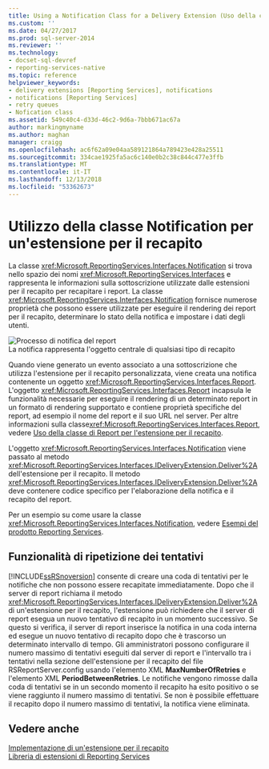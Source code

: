 ```yaml
---
title: Using a Notification Class for a Delivery Extension (Uso della classe Notification per un'estensione per il recapito) | Microsoft Docs
ms.custom: ''
ms.date: 04/27/2017
ms.prod: sql-server-2014
ms.reviewer: ''
ms.technology:
- docset-sql-devref
- reporting-services-native
ms.topic: reference
helpviewer_keywords:
- delivery extensions [Reporting Services], notifications
- notifications [Reporting Services]
- retry queues
- Nofication class
ms.assetid: 549c40c4-d33d-46c2-9d6a-7bbb671ac67a
author: markingmyname
ms.author: maghan
manager: craigg
ms.openlocfilehash: ac6f62a09e04aa589121864a789423e428a25511
ms.sourcegitcommit: 334cae1925fa5ac6c140e0b2c38c844c477e3ffb
ms.translationtype: MT
ms.contentlocale: it-IT
ms.lasthandoff: 12/13/2018
ms.locfileid: "53362673"
---
```

# <a name="using-a-notification-class-for-a-delivery-extension"></a>Utilizzo della classe Notification per un'estensione per il recapito
  La classe <xref:Microsoft.ReportingServices.Interfaces.Notification> si trova nello spazio dei nomi <xref:Microsoft.ReportingServices.Interfaces> e rappresenta le informazioni sulla sottoscrizione utilizzate dalle estensioni per il recapito per recapitare i report. La classe <xref:Microsoft.ReportingServices.Interfaces.Notification> fornisce numerose proprietà che possono essere utilizzate per eseguire il rendering dei report per il recapito, determinare lo stato della notifica e impostare i dati degli utenti.  
  
 ![Processo di notifica del report](../../media/bk-ext-03.gif "Processo di notifica del Report")  
La notifica rappresenta l'oggetto centrale di qualsiasi tipo di recapito  
  
 Quando viene generato un evento associato a una sottoscrizione che utilizza l'estensione per il recapito personalizzata, viene creata una notifica contenente un oggetto <xref:Microsoft.ReportingServices.Interfaces.Report>. L'oggetto <xref:Microsoft.ReportingServices.Interfaces.Report> incapsula le funzionalità necessarie per eseguire il rendering di un determinato report in un formato di rendering supportato e contiene proprietà specifiche del report, ad esempio il nome del report e il suo URL nel server. Per altre informazioni sulla classe<xref:Microsoft.ReportingServices.Interfaces.Report>, vedere [Uso della classe di Report per l'estensione per il recapito](../delivery-extension/using-the-report-class-for-a-delivery-extension.md).  
  
 L'oggetto <xref:Microsoft.ReportingServices.Interfaces.Notification> viene passato al metodo <xref:Microsoft.ReportingServices.Interfaces.IDeliveryExtension.Deliver%2A> dell'estensione per il recapito. Il metodo <xref:Microsoft.ReportingServices.Interfaces.IDeliveryExtension.Deliver%2A> deve contenere codice specifico per l'elaborazione della notifica e il recapito del report.  
  
 Per un esempio su come usare la classe <xref:Microsoft.ReportingServices.Interfaces.Notification>, vedere [ Esempi del prodotto Reporting Services](https://go.microsoft.com/fwlink/?LinkId=177889).  
  
## <a name="retry-functionality"></a>Funzionalità di ripetizione dei tentativi  
 [!INCLUDE[ssRSnoversion](../../../includes/ssrsnoversion-md.md)] consente di creare una coda di tentativi per le notifiche che non possono essere recapitate immediatamente. Dopo che il server di report richiama il metodo <xref:Microsoft.ReportingServices.Interfaces.IDeliveryExtension.Deliver%2A> di un'estensione per il recapito, l'estensione può richiedere che il server di report esegua un nuovo tentativo di recapito in un momento successivo. Se questo si verifica, il server di report inserisce la notifica in una coda interna ed esegue un nuovo tentativo di recapito dopo che è trascorso un determinato intervallo di tempo. Gli amministratori possono configurare il numero massimo di tentativi eseguiti dal server di report e l'intervallo tra i tentativi nella sezione dell'estensione per il recapito del file RSReportServer.config usando l'elemento XML **MaxNumberOfRetries** e l'elemento XML **PeriodBetweenRetries**. Le notifiche vengono rimosse dalla coda di tentativi se in un secondo momento il recapito ha esito positivo o se viene raggiunto il numero massimo di tentativi. Se non è possibile effettuare il recapito dopo il numero massimo di tentativi, la notifica viene eliminata.  
  
## <a name="see-also"></a>Vedere anche  
 [Implementazione di un'estensione per il recapito](../delivery-extension/implementing-a-delivery-extension.md)   
 [Libreria di estensioni di Reporting Services](../reporting-services-extension-library.md)  
  
  
